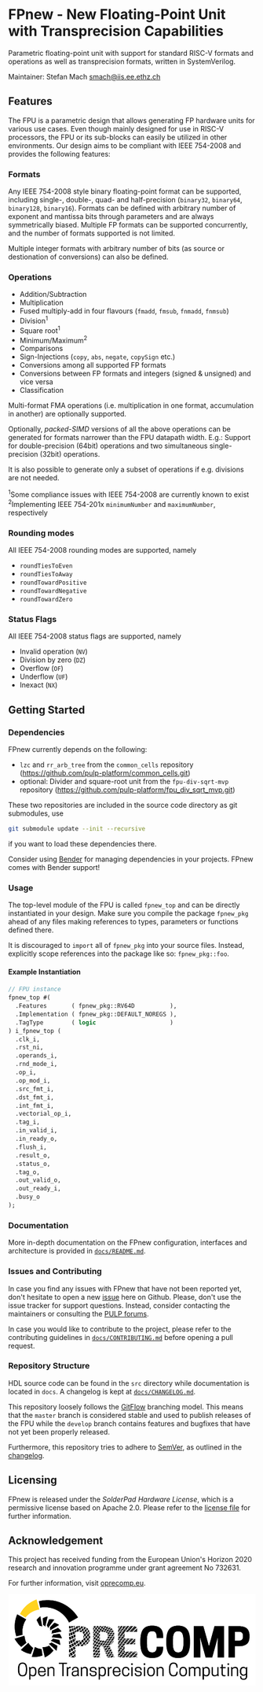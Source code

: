 # FPnew - New Floating-Point Unit with Transprecision Capabilities

Parametric floating-point unit with support for standard RISC-V formats and operations as well as transprecision formats, written in SystemVerilog.

Maintainer: Stefan Mach <smach@iis.ee.ethz.ch>

## Features

The FPU is a parametric design that allows generating FP hardware units for various use cases.
Even though mainly designed for use in RISC-V processors, the FPU or its sub-blocks can easily be utilized in other environments.
Our design aims to be compliant with IEEE 754-2008 and provides the following features:

### Formats
Any IEEE 754-2008 style binary floating-point format can be supported, including single-, double-, quad- and half-precision (`binary32`, `binary64`, `binary128`, `binary16`).
Formats can be defined with arbitrary number of exponent and mantissa bits through parameters and are always symmetrically biased.
Multiple FP formats can be supported concurrently, and the number of formats supported is not limited.

Multiple integer formats with arbitrary number of bits (as source or destionation of conversions) can also be defined.

### Operations
- Addition/Subtraction
- Multiplication
- Fused multiply-add in four flavours (`fmadd`, `fmsub`, `fnmadd`, `fnmsub`)
- Division<sup>1</sup>
- Square root<sup>1</sup>
- Minimum/Maximum<sup>2</sup>
- Comparisons
- Sign-Injections (`copy`, `abs`, `negate`, `copySign` etc.)
- Conversions among all supported FP formats
- Conversions between FP formats and integers (signed & unsigned) and vice versa
- Classification

Multi-format FMA operations (i.e. multiplication in one format, accumulation in another) are optionally supported.

Optionally, *packed-SIMD* versions of all the above operations can be generated for formats narrower than the FPU datapath width.
E.g.: Support for double-precision (64bit) operations and two simultaneous single-precision (32bit) operations.

It is also possible to generate only a subset of operations if e.g. divisions are not needed.

<sup>1</sup>Some compliance issues with IEEE 754-2008 are currently known to exist<br>
<sup>2</sup>Implementing IEEE 754-201x `minimumNumber` and `maximumNumber`, respectively

### Rounding modes
All IEEE 754-2008 rounding modes are supported, namely
- `roundTiesToEven`
- `roundTiesToAway`
- `roundTowardPositive`
- `roundTowardNegative`
- `roundTowardZero`

### Status Flags
All IEEE 754-2008 status flags are supported, namely
- Invalid operation (`NV`)
- Division by zero (`DZ`)
- Overflow (`OF`)
- Underflow (`UF`)
- Inexact (`NX`)

## Getting Started

### Dependencies

FPnew currently depends on the following:
- `lzc` and `rr_arb_tree` from the `common_cells` repository (https://github.com/pulp-platform/common_cells.git)
- optional: Divider and square-root unit from the `fpu-div-sqrt-mvp` repository (https://github.com/pulp-platform/fpu_div_sqrt_mvp.git)

These two repositories are included in the source code directory as git submodules, use
```bash
git submodule update --init --recursive
```
if you want to load these dependencies there.

Consider using [Bender](https://github.com/fabianschuiki/bender.git) for managing dependencies in your projects. FPnew comes with Bender support!

### Usage

The top-level module of the FPU is called `fpnew_top` and can be directly instantiated in your design.
Make sure you compile the package `fpnew_pkg` ahead of any files making references to types, parameters or functions defined there.

It is discouraged to `import` all of `fpnew_pkg` into your source files. Instead, explicitly scope references into the package like so: `fpnew_pkg::foo`.

#### Example Instantiation

```SystemVerilog
// FPU instance
fpnew_top #(
  .Features       ( fpnew_pkg::RV64D          ),
  .Implementation ( fpnew_pkg::DEFAULT_NOREGS ),
  .TagType        ( logic                     )
) i_fpnew_top (
  .clk_i,
  .rst_ni,
  .operands_i,
  .rnd_mode_i,
  .op_i,
  .op_mod_i,
  .src_fmt_i,
  .dst_fmt_i,
  .int_fmt_i,
  .vectorial_op_i,
  .tag_i,
  .in_valid_i,
  .in_ready_o,
  .flush_i,
  .result_o,
  .status_o,
  .tag_o,
  .out_valid_o,
  .out_ready_i,
  .busy_o
);
```

### Documentation

More in-depth documentation on the FPnew configuration, interfaces and architecture is provided in [`docs/README.md`](docs/README.md).

### Issues and Contributing

In case you find any issues with FPnew that have not been reported yet, don't hesitate to open a new [issue](https://github.com/pulp-platform/fpnew/issues) here on Github.
Please, don't use the issue tracker for support questions.
Instead, consider contacting the maintainers or consulting the [PULP forums](https://pulp-platform.org/community/index.php).

In case you would like to contribute to the project, please refer to the contributing guidelines in [`docs/CONTRIBUTING.md`](docs/CONTRIBUTING.md) before opening a pull request.


### Repository Structure

HDL source code can be found in the `src` directory while documentation is located in `docs`.
A changelog is kept at [`docs/CHANGELOG.md`](docs/CHANGELOG.md).

This repository loosely follows the [GitFlow](https://nvie.com/posts/a-successful-git-branching-model/) branching model.
This means that the `master` branch is considered stable and used to publish releases of the FPU while the `develop` branch contains features and bugfixes that have not yet been properly released.

Furthermore, this repository tries to adhere to [SemVer](https://semver.org/), as outlined in the [changelog](docs/CHANGELOG.md).

## Licensing

FPnew is released under the *SolderPad Hardware License*, which is a permissive license based on Apache 2.0. Please refer to the [license file](LICENSE) for further information.

## Acknowledgement

This project has received funding from the European Union's Horizon 2020 research and innovation programme under grant agreement No 732631.

For further information, visit [oprecomp.eu](http://oprecomp.eu).

![OPRECOMP](docs/fig/oprecomp_logo_inline1.png)
